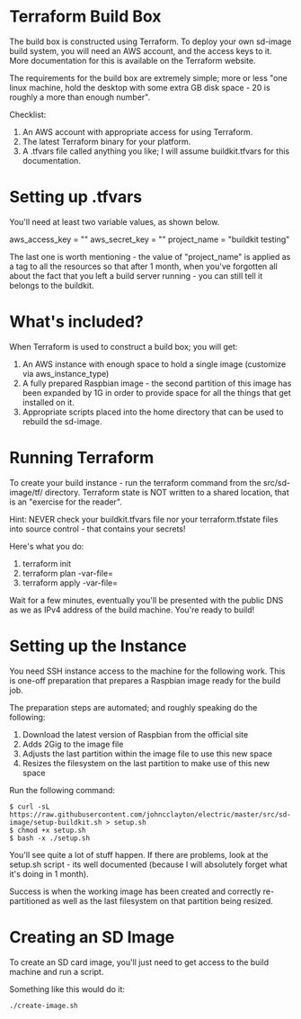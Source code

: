Terraform Build Box
===================
The build box is constructed using Terraform.  To deploy your own sd-image build system, you will need an 
AWS account, and the access keys to it.  More documentation for this is available on 
the Terraform website.  

The requirements for the build box are extremely simple; more or less "one linux machine, hold the desktop
with some extra GB disk space - 20 is roughly a more than enough number".

Checklist: 
1.  An AWS account with appropriate access for using Terraform.
1.  The latest Terraform binary for your platform.
1.  A .tfvars file called anything you like; I will assume buildkit.tfvars for this documentation.

Setting up .tfvars
==================
You'll need at least two variable values, as shown below. 

aws_access_key = "<associated with your AWS account>"
aws_secret_key = "<associated with your AWS account>"
project_name = "buildkit testing"

The last one is worth mentioning - the value of "project_name" is applied as a tag to all the resources so that after 1 month, when you've forgotten all about the fact that you left a build server running - you can still tell it belongs to the buildkit. 

What's included?
================

When Terraform is used to construct a build box; you will get: 
1. An AWS instance with enough space to hold a single image (customize via aws_instance_type)
1. A fully prepared Raspbian image - the second partition of this image has been expanded by 1G in order to provide space for all the things that get installed on it. 
1. Appropriate scripts placed into the home directory that can be used to rebuild the sd-image. 

Running Terraform
=================
To create your build instance - run the terraform command from the src/sd-image/tf/ directory.  Terraform state is NOT written to a shared location, that is an "exercise for the reader".

Hint: NEVER check your buildkit.tfvars file nor your terraform.tfstate files into source control - that contains your secrets!

Here's what you do: 

1.  terraform init
1.  terraform plan -var-file=<location of buildkit.tfvars>
1.  terraform apply -var-file=<location of buildkit.tfvars>

Wait for a few minutes, eventually you'll be presented with the public DNS as we as IPv4 address of the build machine.  You're ready to build!

Setting up the Instance
=======================
You need SSH instance access to the machine for the following work.  This is one-off preparation that 
prepares a Raspbian image ready for the build job.  

The preparation steps are automated; and roughly speaking do the following: 

1. Download the latest version of Raspbian from the official site
1. Adds 2Gig to the image file 
1. Adjusts the last partition within the image file to use this new space
1. Resizes the filesystem on the last partition to make use of this new space

Run the following command: 

    $ curl -sL https://raw.githubusercontent.com/johncclayton/electric/master/src/sd-image/setup-buildkit.sh > setup.sh
    $ chmod +x setup.sh
    $ bash -x ./setup.sh

You'll see quite a lot of stuff happen.  If there are problems, look at the setup.sh script - its well
documented (because I will absolutely forget what it's doing in 1 month).

Success is when the working image has been created and correctly re-partitioned as well as the last
filesystem on that partition being resized.

Creating an SD Image
====================
To create an SD card image, you'll just need to get access to the build machine and run a script. 

Something like this would do it: 

    ./create-image.sh 

